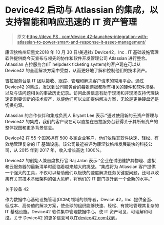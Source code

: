 # Device42 启动与 Atlassian 的集成，以支持智能和响应迅速的 IT 资产管理

> 原文:[https://devo PS . com/device 42-launches-integration-with-atlassian-to-power-smart-and-response-it-asset-management/](https://devops.com/device42-launches-integration-with-atlassian-to-power-smart-and-responsive-it-asset-management/)

康涅狄格州纽黑文2018 年 10 月 30 日/美通社/ Device42，Inc . IT 基础设施管理软件提供商今天宣布与领先的协作和软件开发管理公司 Atlassian 进行整合。Atlassian 吉拉服务台(IT helpdesk ticketing system)的客户现在可以从 Device42 的全面解决方案中受益，从而更好地了解和控制他们的技术资产。

吉拉服务台是 IT 团队接收、跟踪、管理和解决客户请求的常用平台。通过 Device42 的集成，发送到公司服务台的每张票据都附有相关的硬件和软件规格，以及与该问题相关的事故历史记录。访问此类信息有助于现场和非现场支持代理快速识别要诊断的技术资产，以便他们可以立即提供解决方案，无论是更换硬盘还是切换电源。

Atlassian 的合作伙伴和集成负责人 Bryant Lee 表示:“通过使用新的云资产管理与 Device42 的集成，我们的客户现在可以直接在吉拉服务台获得关于其所有资产的整体视图和更多背景信息。

Device42 在 55 个国家拥有 500 多家企业客户，他们依靠其软件快速、轻松、有效地管理复杂的 IT 基础设施。该公司最近被评为康涅狄格州发展最快的科技公司，从 2015 年到 2017 年，收入增长高达 1300%。

Device42 的创始人兼首席执行官 Raj Jalan 表示:“企业在试图维护其物理、虚拟和云服务器的最新清单时面临着越来越大的挑战。“集成将为 Atlassian 客户提供一个强大的工具，不仅可以帮助他们以极快的速度解决任务关键型问题，还可以收集有关其技术基础架构的强大见解，将他们的 IT 部门提升到一个全新的水平。”

关于设备 42

作为数据中心基础设施管理(DCIM)领域的领导者，Device 42，Inc .提供全面、低成本、高价值的解决方案，使全球的组织能够快速、轻松、有效地管理其复杂的 IT 基础设施。Device42 软件集中管理数据中心，使 IT 资产可见、可理解和可控。关于 Device42 的更多信息可以在[device42.com](https://rosebudpr-dot-yamm-track.appspot.com/Redirect?ukey=14bdZgFXGNYdBLDMvEQ03sobyZmcoqVSPfdEIBfg_vjw-546025354&key=YAMMID-32138079&link=http%3A%2F%2Fwww.device42.com%2F)找到。